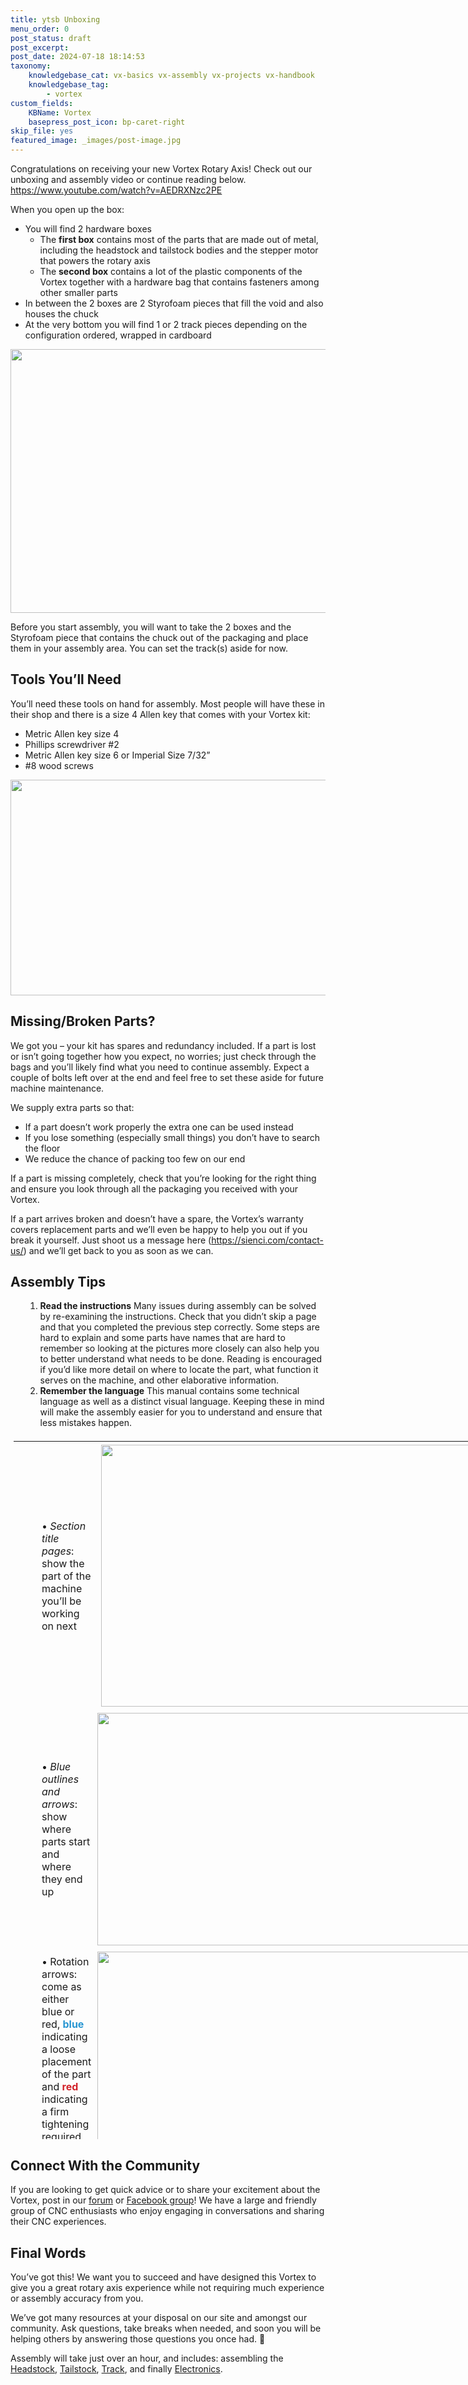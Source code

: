 ```yaml
---
title: ytsb Unboxing
menu_order: 0
post_status: draft
post_excerpt: 
post_date: 2024-07-18 18:14:53
taxonomy:
    knowledgebase_cat: vx-basics vx-assembly vx-projects vx-handbook
    knowledgebase_tag:
        - vortex
custom_fields:
    KBName: Vortex
    basepress_post_icon: bp-caret-right
skip_file: yes
featured_image: _images/post-image.jpg
---
```


Congratulations on receiving your new Vortex Rotary Axis! Check out our unboxing and assembly video or continue reading below.
https://www.youtube.com/watch?v=AEDRXNzc2PE

When you open up the box:

<ul>
  <li>You will find 2 hardware boxes
<ul>
  <li>The <b>first box</b> contains most of the parts that are made out of metal, including the headstock and tailstock bodies and the stepper motor that powers the rotary axis</li>
  <li>The <b>second box</b> contains a lot of the plastic components of the Vortex together with a hardware bag that contains fasteners among other smaller parts</li>
</ul>
</li>
  <li>In between the 2 boxes are 2 Styrofoam pieces that fill the void and also houses the chuck</li>
  <li>At the very bottom you will find 1 or 2 track pieces depending on the configuration ordered, wrapped in cardboard</li>
</ul>

<img class="aligncenter size-medium wp-image-5389" src="https://resources.sienci.com/wp-content/uploads/2023/08/5.p1_Unboxing-850x422.jpg" alt="" width="850" height="422" />

Before you start assembly, you will want to take the 2 boxes and the Styrofoam piece that contains the chuck out of the packaging and place them in your assembly area. You can set the track(s) aside for now.

## Tools You’ll Need

You’ll need these tools on hand for assembly. Most people will have these in their shop and there is a size 4 Allen key that comes with your Vortex kit:

<ul>
  <li>Metric Allen key size 4</li>
  <li>Phillips screwdriver #2</li>
  <li>Metric Allen key size 6 or Imperial Size 7/32”</li>
  <li>#8 wood screws</li>
</ul>

<img class="aligncenter size-medium wp-image-5666" src="https://resources.sienci.com/wp-content/uploads/2023/08/Tools-850x345.jpg" alt="" width="850" height="345" />

## Missing/Broken Parts?

We got you – your kit has spares and redundancy included. If a part is lost or isn’t going together how you expect, no worries; just check through the bags and you’ll likely find what you need to continue assembly. Expect a couple of bolts left over at the end and feel free to set these aside for future machine maintenance.

We supply extra parts so that:

<ul>
  <li>If a part doesn’t work properly the extra one can be used instead</li>
  <li>If you lose something (especially small things) you don’t have to search the floor</li>
  <li>We reduce the chance of packing too few on our end</li>
</ul>

If a part is missing completely, check that you’re looking for the right thing and ensure you look through all the packaging you received with your Vortex.

If a part arrives broken and doesn’t have a spare, the Vortex’s warranty covers replacement parts and we’ll even be happy to help you out if you break it yourself. Just shoot us a message here (https://sienci.com/contact-us/) and we’ll get back to you as soon as we can.

## Assembly Tips

<ol>
  <li style="list-style-type: none;">
<ol>
  <li><b>Read the instructions</b>
Many issues during assembly can be solved by re-examining the instructions. Check that you didn’t skip a page and that you completed the previous step correctly. Some steps are hard to explain and some parts have names that are hard to remember so looking at the pictures more closely can also help you to better understand what needs to be done. Reading is encouraged if you’d like more detail on where to locate the part, what function it serves on the machine, and other elaborative information.</li>
  <li><b>Remember the language</b>
This manual contains some technical language as well as a distinct visual language. Keeping these in mind will make the assembly easier for you to understand and ensure that less mistakes happen.</li>
</ol>
</li>
</ol>

<table class="unboxing-table2" style="height: 1122px; width: 871px; margin-left: auto; margin-right: auto; text-align: center; border-collapse: collapse; table-layout: fixed; padding: 5px !important; border: none !important;">
<tbody>
<tr>
<td style="text-align: left; padding: 5px 5px 5px 45px; border: none;">• <em>Section title pages</em>: show the part of the machine you’ll be working on next</td>
<td style="text-align: center; padding: 5px; border: none;"><img class="alignright wp-image-5395 size-full" src="https://resources.sienci.com/wp-content/uploads/2023/08/5.p7_Headstock_Header.png" alt="" width="839" height="419" /></td>
</tr>
<tr>
<td style="text-align: left; padding: 5px 5px 5px 45px; border: none;">• <em>Blue outlines and arrows</em>: show where parts start and where they end up</td>
<td style="text-align: center; padding: 5px; border: none;"><img class="alignright wp-image-5392 size-medium" src="https://resources.sienci.com/wp-content/uploads/2023/08/5.p4_bluehighlight-850x372.jpg" alt="" width="850" height="372" /></td>
</tr>
<tr>
<td style="text-align: left; padding: 5px 5px 5px 45px; border: none;">• Rotation arrows: come as either blue or red, <b><span style="color: #2896d2;">blue</span></b> indicating a loose placement of the part and <span style="color: #d2232a;"><b>red</b> </span>indicating a firm tightening required to fasten the part into place</td>
<td style="text-align: center; padding: 5px; border: none;"><img class="alignnone wp-image-3148 size-medium" src="https://resources.sienci.com/wp-content/uploads/2022/03/Unboxing-tips-3-850x372.png" alt="" width="850" height="372" /></td>
</tr>
<tr>
<td style="text-align: left; padding: 5px 5px 5px 45px; border: none;">• Caution triangles: marks something that requires attention</td>
<td style="text-align: center; padding: 5px; border: none;"><img class="alignnone wp-image-3146 size-full" src="https://resources.sienci.com/wp-content/uploads/2022/03/Unboxing-tips-4a.png" alt="" width="758" height="332" /></td>
</tr>
</tbody>
</table>

## Connect With the Community

If you are looking to get quick advice or to share your excitement about the Vortex, post in our <a href="https://forum.sienci.com/">forum</a> or <a href="https://www.facebook.com/siencilabs">Facebook group</a>! We have a large and friendly group of CNC enthusiasts who enjoy engaging in conversations and sharing their CNC experiences.

## Final Words

You’ve got this! We want you to succeed and have designed this Vortex to give you a great rotary axis experience while not requiring much experience or assembly accuracy from you.

We’ve got many resources at your disposal on our site and amongst our community. Ask questions, take breaks when needed, and soon you will be helping others by answering those questions you once had. 🙂

Assembly will take just over an hour, and includes: assembling the <a href="https://resources.sienci.com/view/vx-headstock/">Headstock</a>, <a href="https://resources.sienci.com/view/vx-tailstock/">Tailstock</a>, <a href="https://resources.sienci.com/view/vx-track/">Track</a>, and finally <a href="https://resources.sienci.com/view/vx-electronics/">Electronics</a>.
